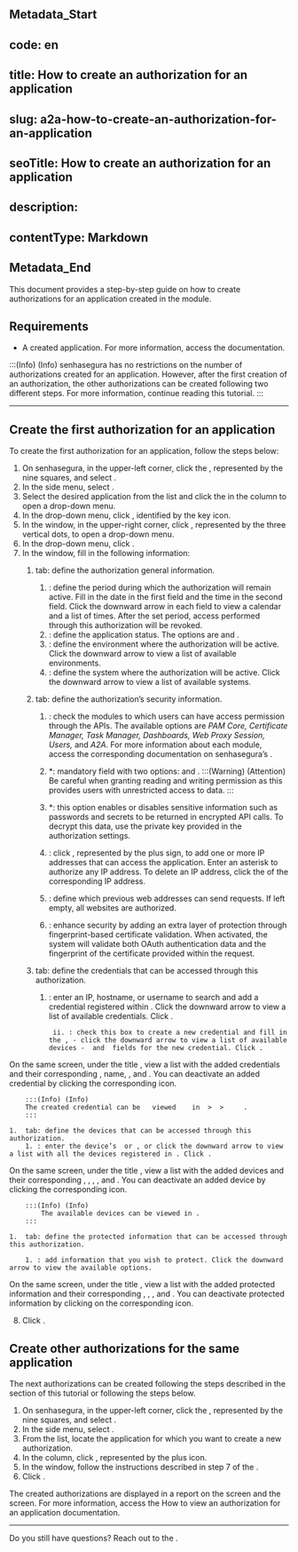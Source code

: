 ## Metadata_Start 
## code: en
## title: How to create an authorization for an application 
## slug: a2a-how-to-create-an-authorization-for-an-application 
## seoTitle: How to create an authorization for an application 
## description:  
## contentType: Markdown 
## Metadata_End
This document provides a step-by-step guide on how to create authorizations for an application created in the  module.


## Requirements

* A created application. For more information, access the  documentation.

:::(Info) (Info)
senhasegura has no restrictions on the number of authorizations created for an application. However, after the first creation of an authorization, the other authorizations can be created following two different steps. For more information, continue reading this tutorial.
:::
***
## Create the first authorization for an application

To create the first authorization for an application, follow the steps below:

1. On senhasegura, in the upper-left corner, click the , represented by the nine squares, and select .
2. In the side menu, select .
3. Select the desired application from the list and click the  in the  column to open a drop-down menu.
4. In the drop-down menu, click , identified by the key icon.
5. In the  window, in the upper-right corner, click , represented by the three vertical dots, to open a drop-down menu.
6. In the drop-down menu, click .
7. In the  window, fill in the following information:
    1.  tab: define the authorization general information.
        1. : define the period during which the authorization will remain active. Fill in the date in the first field and the time in the second field. Click the downward arrow in each field to view a calendar and a list of times. After the set period, access performed through this authorization will be revoked.
        2. : define the application status. The options are  and .
        3. : define the environment where the authorization will be active. Click the downward arrow to view a list of available environments.
        4. : define the system where the authorization will be active. Click the downward arrow to view a list of available systems.
    2.  tab: define the authorization’s security information.
        1. : check the modules to which users can have access permission through the APIs. The available options are *PAM Core, Certificate Manager, Task Manager, Dashboards, Web Proxy Session, Users,* and *A2A*. For more information about each module, access the corresponding documentation on senhasegura’s . 
        
        3. *: mandatory field with two options:  and .
             :::(Warning) (Attention)
            Be careful when granting reading and writing permission as this provides users with unrestricted access to data.
            :::

        1.  *: this option enables or disables sensitive information such as passwords and secrets to be returned in encrypted API calls. To decrypt this data, use the private key provided in the authorization settings.
        2.  : click , represented by the plus sign, to add one or more IP addresses that can access the application. Enter an asterisk to authorize any IP address. 
To delete an IP address, click the  of the corresponding IP address.

        1. : define which previous web addresses can send requests. If left empty, all websites are authorized. 
        2. : enhance security by adding an extra layer of protection through fingerprint-based certificate validation. When activated, the system will validate both OAuth authentication data and the fingerprint of the certificate provided within the request.

    1.  tab: define the credentials that can be accessed through this authorization.

        1. : enter an IP, hostname, or username to search and add a credential registered within . Click the downward arrow to view a list of available credentials. Click .

                ii. : check this box to create a new credential and fill in the , - click the downward arrow to view a list of available devices -  and  fields for the new credential. Click .
On the same screen, under the title , view a list with the added credentials and their corresponding ,  name, , and .
You can deactivate an added credential by clicking the corresponding  icon.
    
        :::(Info) (Info)
        The created credential can be   viewed    in  >  >     .
        :::

    1.  tab: define the devices that can be accessed through this authorization.
        1. : enter the device’s  or , or click the downward arrow to view a list with all the devices registered in . Click .
 On the same screen, under the title , view a list with the added devices and their corresponding , , , , and .
You can deactivate an added device by clicking the corresponding  icon.


        :::(Info) (Info)
            The available devices can be viewed in .
        :::

    1.  tab: define the protected information that can be accessed through this authorization.

        1. : add information that you wish to protect. Click the downward arrow to view the available options.
On the same screen, under the title , view a list with the added protected information and their corresponding , , , and .
You can deactivate protected information by clicking on the corresponding  icon.

8. Click .
              
              
## Create other authorizations for the same application

The next authorizations can be created following the steps described in the  section of this tutorial or following the steps below.

1. On senhasegura, in the upper-left corner, click the , represented by the nine squares, and select .
2. In the side menu, select .
3. From the list, locate the application for which you want to create a new authorization.
4. In the  column, click , represented by the plus icon. 
5. In the  window, follow the instructions described in step 7 of the .
6. Click .

The created authorizations are displayed in a report on the  screen and the  screen. For more information, access the How to view an authorization for an application documentation.

***

Do you still have questions? Reach out to the .


              
                                                                           
     
        


        











